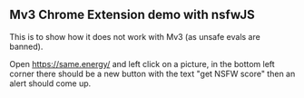 ## Mv3 Chrome Extension demo with nsfwJS

This is to show how it does not work with Mv3 (as unsafe evals are banned).

Open https://same.energy/ and left click on a picture, in the bottom left corner there should be a new button with the text "get NSFW score" then an alert should come up. 
